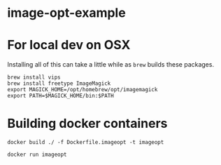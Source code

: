 # image-opt-example

# For local dev on OSX
Installing all of this can take a little while as `brew` builds these packages.

```
brew install vips
brew install freetype ImageMagick
export MAGICK_HOME=/opt/homebrew/opt/imagemagick
export PATH=$MAGICK_HOME/bin:$PATH
```


# Building docker containers

```
docker build ./ -f Dockerfile.imageopt -t imageopt

docker run imageopt
```
